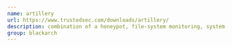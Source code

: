 ```yaml
---
name: artillery
url: https://www.trustedsec.com/downloads/artillery/
description: combination of a honeypot, file-system monitoring, system hardening, and overall health of a server to create a comprehensive way to secure a system. URL : https://www.trustedsec.com/downloads/artillery/ Groups : blackarch blackarch-defensive blackarch-honeypot
group: blackarch
---
```

